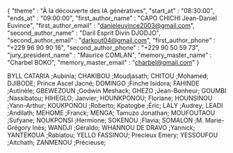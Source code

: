 {
    "theme" : "À la découverte des IA génératives",
    "start_at" : "08:30:00",
    "ends_at" : "09:00:00",
    "first_author_name" : "CAPO CHICHI Jean-Daniel Euvince",
    "first_author_email" : "danieleuvince2003@gmail.com",
    "second_author_name" : "Daril Esprit Divin DJODJO",
    "second_author_email" : "darkout04@gmail.com",
    "first_author_phone" : "+229 96 90 90 16",
    "second_author_phone" : "+229 90 50 59 73",
    "jury_president_name" : "Maurice COMLAN",
    "memory_master_name" : "Charbel BOKO",
    "memory_master_email" : "charbel@gmail.com"
}

BYLL CATARIA ;Aubinia;
CHAKIBOU ;Moudjasath;
CHITOU ;Mohamed;
DJIBODE; Prince Ascel Jacné;
DOMINGO ;Finche Isidora;
FAHINDE ;Autinèle;
GBEWEZOUN ;Godwin Meshack;
GHEZO ;Jean-Bonheur;
GOUMBI ;Nassibatou;
HIHEGLO; Janvier;
HOUNKPONOU; Floriane;
HOUNSINOU ;Yann-Arthur;
KOUKPONOU ;Roberto;
Kpatogbe ;Éric;
LALY ;Audrey;
LEADI  ;Andilath;
MEHOME ;Franck;
MENGA; Tamuzo Jonathan;
MOUFOUTAOU ;Sufyane;
NOUKPONSI ;Hermione;
SOKENOU ;Flavia;
SOMALON ;M. Marie-Grégory Inès;
WANDJI ;Géraldo;
WHANNOU DE DRAVO ;Yannick;
YANTEKOUA ;Rabiatou;
YELLO FASSINOU; Precieux Emery;
YESSOUFOU ;Aitchath;
ZANMENOU ;Précieuse;
